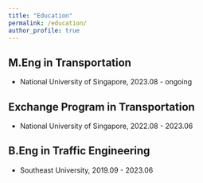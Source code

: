 ```yaml
---
title: "Education"
permalink: /education/
author_profile: true
---
```


## M.Eng in Transportation
+ National University of Singapore, 2023.08 - ongoing

## Exchange Program in Transportation
+ National University of Singapore, 2022.08 - 2023.06

## B.Eng in Traffic Engineering
+ Southeast University, 2019.09 - 2023.06

